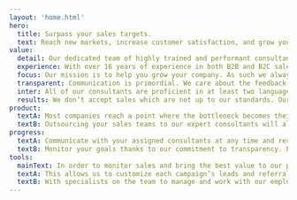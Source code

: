 ```yaml
---
layout: 'home.html'
hero:
  title: Surpass your sales targets.
  text: Reach new markets, increase customer satisfaction, and grow your company by leaving sales to experts.
value:
  detail: Our dedicated team of highly trained and performant consultants to represent your brand to new clients.
  experience: With over 16 years of experience in both B2B and B2C sales, we have developed innovative outreach methods.
  focus: Our mission is to help you grow your company. As such we always aim to find and create the best opportunities
  transparent: Communication is primordial. We care about the feedback from our clients to foster a long-lasting partnership.
  inter: All of our consultants are proficient in at least two languages. Start selling to new audiences now.
  results: We don’t accept sales which are not up to our standards. Our top priority is the quality and lifetime value we bring.
product:
  textA: Most companies reach a point where the bottleneck becomes their internal sales process. Resources and time get diverted from their core offering which impacts their business model.
  textB: Outsourcing your sales teams to our expert consultants will allow you to get the best of both worlds. Onboard new clients faster while providing them with a positive experience.
progress:
  textA: Communicate with your assigned consultants at any time and recieve detailed feedback on the performance of your running campaigns.
  textB: Monitor your goals thanks to our commitment to transparency. Each of our reports is hand reviewed to ensure easy comprehension.
tools:
  mainText: In order to monitor sales and bring the best value to our partners, we use the Salesforce CRM software suite.
  textA: This allows us to customize each campaign’s leads and referrals to our client’s needs.
  textB: With specialists on the team to manage and work with our employees for efficiency.
---
```

